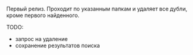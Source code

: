 Первый релиз. Проходит по указанным папкам и удаляет все дубли, кроме первого найденного.

TODO:
- запрос на удаление
- сохранение результатов поиска
